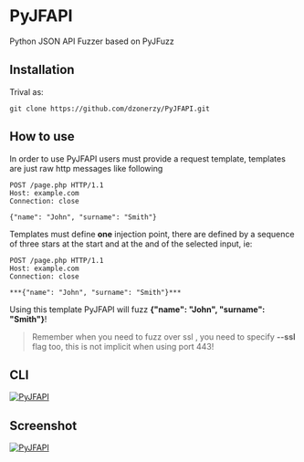 # PyJFAPI
Python JSON API Fuzzer based on PyJFuzz

## Installation 
Trival as:

```
git clone https://github.com/dzonerzy/PyJFAPI.git
```

## How to use
In order to use PyJFAPI users must provide a request template, templates are just raw http messages like following

```
POST /page.php HTTP/1.1
Host: example.com
Connection: close

{"name": "John", "surname": "Smith"}
```

Templates must define **one** injection point, there are defined by a sequence of three stars at the start and at the and of the selected input, ie:

```
POST /page.php HTTP/1.1
Host: example.com
Connection: close

***{"name": "John", "surname": "Smith"}***
```
Using this template PyJFAPI will fuzz **{"name": "John", "surname": "Smith"}**!

> Remember when you need to fuzz over ssl , you need to specify **--ssl** flag too, this is not implicit when using port 443!

## CLI
[![PyJFAPI](https://s28.postimg.org/gknb4imh9/Schermata_2017_01_02_alle_01_52_26.png)](https://s28.postimg.org/gknb4imh9/Schermata_2017_01_02_alle_01_52_26.png)

## Screenshot
[![PyJFAPI](https://s29.postimg.org/ocofjqdon/pjfapi.png)](https://s29.postimg.org/ocofjqdon/pjfapi.png)
